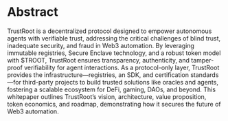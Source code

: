 # Abstract

TrustRoot is a decentralized protocol designed to empower autonomous agents with verifiable trust, addressing the critical challenges of blind trust, inadequate security, and fraud in Web3 automation. By leveraging immutable registries, Secure Enclave technology, and a robust token model with $TROOT, TrustRoot ensures transparency, authenticity, and tamper-proof verifiability for agent interactions. As a protocol-only layer, TrustRoot provides the infrastructure—registries, an SDK, and certification standards—for third-party projects to build trusted solutions like oracles and agents, fostering a scalable ecosystem for DeFi, gaming, DAOs, and beyond. This whitepaper outlines TrustRoot’s vision, architecture, value proposition, token economics, and roadmap, demonstrating how it secures the future of Web3 automation.
